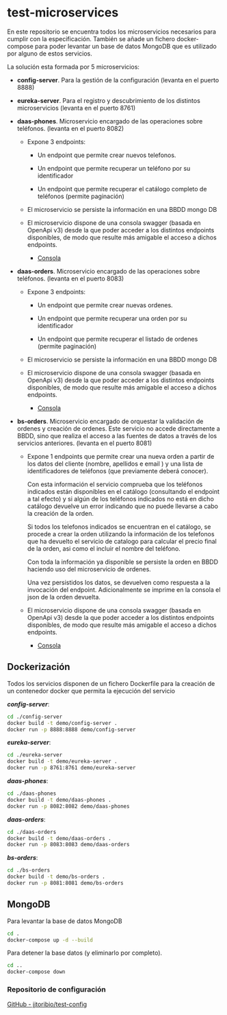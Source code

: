 # test-microservices

En este repositorio se encuentra todos los microservicios necesarios para cumplir con la especificación. También se añade un fichero docker-compose para poder levantar un base de datos MongoDB que es utilizado por alguno de estos servicios.

La solución esta formada por 5 microservicios:

- **config-server**. Para la gestión de la configuración (levanta en el puerto 8888)

- **eureka-server**. Para el registro y descubrimiento de los distintos microservicios (levanta en el puerto 8761)

- **daas-phones**. Microservicio encargado de las operaciones sobre teléfonos. (levanta en el puerto 8082)
  
  - Expone 3 endpoints:
    
    - Un endpoint que permite crear nuevos telefonos.
    
    - Un endpoint que permite recuperar un teléfono por su identificador
    
    - Un endpoint que permite recuperar el catálogo completo de teléfonos (permite paginación)
  
  - El microservicio se persiste la información en una BBDD mongo DB
  
  - El microservicio dispone de una consola swagger (basada en OpenApi v3) desde la que poder acceder a los distintos endpoints disponibles, de modo que resulte más amigable el acceso a dichos endpoints.
    
    - [Consola](http://localhost:8082/webjars/swagger-ui/index.html)

- **daas-orders**. Microservicio encargado de las operaciones sobre teléfonos. (levanta en el puerto 8083)
  
  - Expone 3 endpoints:
    
    - Un endpoint que permite crear nuevas ordenes.
    
    - Un endpoint que permite recuperar una orden por su identificador
    
    - Un endpoint que permite recuperar el listado de ordenes (permite paginación)
  
  - El microservicio se persiste la información en una BBDD mongo DB
  
  - El microservicio dispone de una consola swagger (basada en OpenApi v3) desde la que poder acceder a los distintos endpoints disponibles, de modo que resulte más amigable el acceso a dichos endpoints.
    
    - [Consola](http://localhost:8083/webjars/swagger-ui/index.html)

- **bs-orders**. Microservicio encargado de orquestar la validación de ordenes y creación de ordenes. Este servicio no accede directamente a BBDD, sino que realiza el acceso a las fuentes de datos a través de los servicios anteriores. (levanta en el puerto 8081)
  
  - Expone 1 endpoints que permite crear una nueva orden a partir de los datos del cliente (nombre, apellidos e email ) y una lista de identificadores de teléfonos (que previamente deberá conocer). 
    
    Con esta información el servicio comprueba que los teléfonos indicados están disponibles en el catálogo (consultando el endpoint a tal efecto) y si algún de los teléfonos indicados no está en dicho catálogo devuelve un error indicando que no puede llevarse a cabo la creación de la orden. 
    
    Si todos los telefonos indicados se encuentran en el catálogo, se procede a crear la orden utilizando la información de los telefonos que ha devuelto el servicio de catalogo para calcular el precio final de la orden, asi como el incluir el nombre del teléfono. 
    
    Con toda la información ya disponible se persiste la orden en BBDD haciendo uso del microservicio de ordenes.
    
    Una vez persistidos los datos, se devuelven como respuesta a la invocación del endpoint. Adicionalmente se imprime en la consola el json de la orden devuelta.
  
  - El microservicio dispone de una consola swagger (basada en OpenApi v3) desde la que poder acceder a los distintos endpoints disponibles, de modo que resulte más amigable el acceso a dichos endpoints.
    
    - [Consola](http://localhost:8081/webjars/swagger-ui/index.html)

## Dockerización

Todos los servicios disponen de un fichero Dockerfile para la creación de un contenedor docker que permita la ejecución del servicio

**_config-server_**:

```bash
cd ./config-server
docker build -t demo/config-server .
docker run -p 8888:8888 demo/config-server
```

**_eureka-server_**:

```bash
cd ./eureka-server
docker build -t demo/eureka-server .
docker run -p 8761:8761 demo/eureka-server
```

**_daas-phones_**:

```bash
cd ./daas-phones
docker build -t demo/daas-phones .
docker run -p 8082:8082 demo/daas-phones
```

***daas-orders***:

```bash
cd ./daas-orders
docker build -t demo/daas-orders . 
docker run -p 8083:8083 demo/daas-orders
```

***bs-orders***:

```bash
cd ./bs-orders
docker build -t demo/bs-orders . 
docker run -p 8081:8081 demo/bs-orders
```

## **MongoDB**

Para levantar la base de datos MongoDB

```bash
cd .
docker-compose up -d --build 
```

Para detener la base datos (y eliminarlo por completo).

```bash
cd ..
docker-compose down
```

### Repositorio de configuración

[GitHub - jjtoribio/test-config](https://github.com/jjtoribio/test-config)
